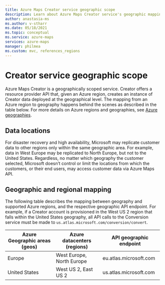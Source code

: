 ```yaml
---
title: Azure Maps Creator service geographic scope
description: Learn about Azure Maps Creator service's geographic mappings in Azure Maps
author: anastasia-ms 
ms.author: v-stharr 
ms.date: 05/18/2021
ms.topic: conceptual 
ms.service: azure-maps 
services: azure-maps 
manager: philmea 
ms.custom: mvc, references_regions
--- 
```


# Creator service geographic scope

Azure Maps Creator is a geographically scoped service. Creator offers a resource provider API that, given an Azure region, creates an instance of Creator data deployed at the geographical level. The mapping from an Azure region to geography happens behind the scenes as described in the table below. For more details on Azure regions and geographies, see [Azure geographies](https://azure.microsoft.com/global-infrastructure/geographies).

## Data locations

For disaster recovery and high availability, Microsoft may replicate customer data to other regions only within the same geographic area. For example, data in West Europe may be replicated to North Europe, but not to the United States.  Regardless, no matter which geography the customer selected, Microsoft doesn’t control or limit the locations from which the customers, or their end users, may access customer data via Azure Maps API.  

## Geographic and regional mapping

The following table describes the mapping between geography and supported Azure regions, and the respective geographic API endpoint. For example, if a Creator account is provisioned in the West US 2 region that falls within the United States geography, all API calls to the Conversion service must be made to `us.atlas.microsoft.com/conversion/convert`.


| Azure Geographic areas (geos) | Azure datacenters (regions) | API geographic endpoint |
|------------------------|----------------------|-------------|
| Europe| West Europe, North Europe | eu.atlas.microsoft.com |
|United States | West US 2, East US 2 | us.atlas.microsoft.com |
